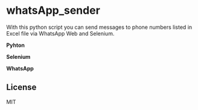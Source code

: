 ﻿# whatsApp_sender

With this python script you can send messages to phone numbers listed in Excel file via WhatsApp Web and Selenium.

**Pyhton**

**Selenium**

**WhatsApp**

## License

MIT
